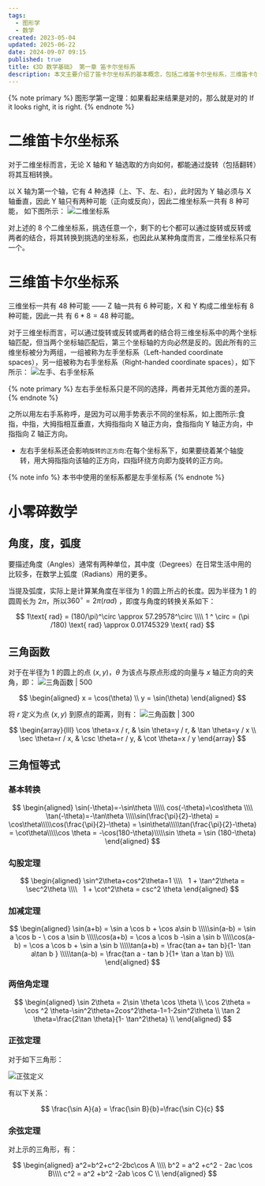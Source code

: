 ```yaml
---
tags:
  - 图形学
  - 数学
created: 2023-05-04
updated: 2025-06-22
date: 2024-09-07 09:15
published: true
title: 《3D 数学基础》 第一章 笛卡尔坐标系
description: 本文主要介绍了笛卡尔坐标系的基本概念，包括二维笛卡尔坐标系，三维笛卡尔坐标系，阐述左手坐标系和右手坐标系的关系。另外还介绍了关于三角函数相关的概念，包括角度，度，弧度，三角函数，三角恒等式等。
---
```


{% note primary %}
图形学第一定理：如果看起来结果是对的，那么就是对的
If it looks right, it is right.
{% endnote %}

# 二维笛卡尔坐标系

对于二维坐标而言，无论 X 轴和 Y 轴选取的方向如何，都能通过旋转（包括翻转）将其互相转换。

以 X 轴为第一个轴，它有 4 种选择（上、下、左、右），此时因为 Y 轴必须与 X 轴垂直，因此 Y 轴只有两种可能（正向或反向），因此二维坐标系一共有 8 种可能， 如下图所示：
![二维坐标系](/ch_01_cartesian_coordinate_systems/untitled.png)

对上述的 8 个二维坐标系，挑选任意一个，剩下的七个都可以通过旋转或反转或两者的结合，将其转换到挑选的坐标系，也因此从某种角度而言，二维坐标系只有一个。

# 三维笛卡尔坐标系

三维坐标一共有 48 种可能 —— Z 轴一共有 6 种可能，X 和 Y 构成二维坐标有 8 种可能，因此一共 有 $6*8 = 48$ 种可能。

对于三维坐标而言，可以通过旋转或反转或两者的结合将三维坐标系中的两个坐标轴匹配，但当两个坐标轴匹配后，第三个坐标轴的方向必然是反的。因此所有的三维坐标被分为两组，一组被称为左手坐标系（Left-handed coordinate spaces），另一组被称为右手坐标系（Right-handed coordinate spaces），如下所示：
![左手、右手坐标系](/ch_01_cartesian_coordinate_systems/untitled_1.png)

{% note primary %}
左右手坐标系只是不同的选择，两者并无其他方面的差异。
{% endnote %}

之所以用左右手系称呼，是因为可以用手势表示不同的坐标系，如上图所示:食指，中指，大拇指相互垂直，大拇指指向 X 轴正方向，食指指向 Y 轴正方向，中指指向 Z 轴正方向。

-   左右手坐标系还会影响`旋转的正方向`:在每个坐标系下，如果要绕着某个轴旋转，用大拇指指向该轴的正方向，四指环绕方向即为旋转的正方向。

{% note info %}
本书中使用的坐标系都是左手坐标系
{% endnote %}

# 小零碎数学

## 角度，度，弧度

要描述角度（Angles）通常有两种单位，其中度（Degrees）在日常生活中用的比较多，在数学上弧度（Radians）用的更多。

当提及弧度，实际上是计算某角度在半径为 1 的圆上所占的长度。因为半径为 1 的圆周长为 $2\pi$，所以$360^\circ = 2\pi (rad)$ ，即度与角度的转换关系如下：

$$ 1\text{ rad} = (180/\pi)^\circ \approx 57.29578^\circ \\\\ 1 ^ \circ = (\pi /180) \text{ rad} \approx 0.01745329 \text{ rad} $$

## 三角函数

对于在半径为 1 的圆上的点 $(x,y)$，$\theta$ 为该点与原点形成的向量与 $x$ 轴正方向的夹角，即：
![三角函数 | 500](/ch_01_cartesian_coordinate_systems/2024-09-03-22-46-39.png)

$$
\begin{aligned}
x = \cos(\theta) \\
y = \sin(\theta)
\end{aligned}
$$

将 $r$ 定义为点 $(x,y)$ 到原点的距离，则有：
![三角函数 | 300](/ch_01_cartesian_coordinate_systems/2024-09-03-22-54-06.png)

$$
\begin{array}{lll}
\cos \theta=x / r, & \sin \theta=y / r, & \tan \theta=y / x \\
\sec \theta=r / x, & \csc \theta=r / y, & \cot \theta=x / y
\end{array}
$$

## 三角恒等式

### 基本转换

$$
\begin{aligned}
\sin(-\theta)=-\sin\theta \\\\\ cos(-\theta)=\cos\theta \\\\ \tan(-\theta)=-\tan\theta \\\\\sin(\frac{\pi}{2}-\theta) = \cos\theta\\\\\cos(\frac{\pi}{2}-\theta) = \sin\theta\\\\\tan(\frac{\pi}{2}-\theta) = \cot\theta\\\\\cos \theta = -\cos(180-\theta)\\\\\sin \theta = \sin (180-\theta)
\end{aligned}
$$

### 勾股定理

$$
\begin{aligned}
\sin^2\theta+cos^2\theta=1 \\\\   1 + \tan^2\theta = \sec^2\theta \\\\   1 + \cot^2\theta = csc^2 \theta
\end{aligned}
$$

### 加减定理

$$
\begin{aligned}
\sin(a+b) = \sin a \cos b + \cos a\sin b \\\\\sin(a-b) = \sin a \cos b - \ cos a \sin b \\\\\cos(a+b) = \cos a \cos b -\sin a \sin b \\\\\cos(a-b) = \cos a \cos b + \sin a \sin b \\\\\tan(a+b) = \frac{tan a+ tan b}{1- \tan a\tan b } \\\\\tan(a-b) = \frac{tan a - tan b }{1+ \tan a \tan b} \\\\
\end{aligned}
$$

### 两倍角定理

$$
\begin{aligned}
\sin 2\theta = 2\sin \theta \cos \theta \\
\cos 2\theta = \cos ^2 \theta-\sin^2\theta=2cos^2\theta-1=1-2sin^2\theta \\
\tan 2 \theta=\frac{2\tan \theta}{1- \tan^2\theta} \\
\end{aligned}
$$

### 正弦定理

对于如下三角形：

![正弦定义](/ch_01_cartesian_coordinate_systems/untitled_2.png)

有以下关系：

$$
\frac{\sin A}{a} = \frac{\sin B}{b}=\frac{\sin C}{c}
$$

### 余弦定理

对上示的三角形，有：

$$
\begin{aligned}
a^2=b^2+c^2-2bc\cos A \\\\
b^2 = a^2 +c^2 - 2ac \cos B\\\\
c^2 = a^2 +b^2 -2ab \cos C \\
\end{aligned}
$$

